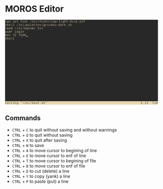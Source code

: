 # MOROS Editor

![screenshot](images/editor.png)

## Commands

- `CTRL` + `C` to quit without saving and without warnings
- `CTRL` + `Q` to quit without saving
- `CTRL` + `X` to quit after saving
- `CTRL` + `W` to save
- `CTRL` + `A` to move cursor to begining of line
- `CTRL` + `E` to move cursor to enf of line
- `CTRL` + `T` to move cursor to begining of file
- `CTRL` + `B` to move cursor to enf of file
- `CTRL` + `D` to cut (delete) a line
- `CTRL` + `Y` to copy (yank) a line
- `CTRL` + `P` to paste (put) a line
